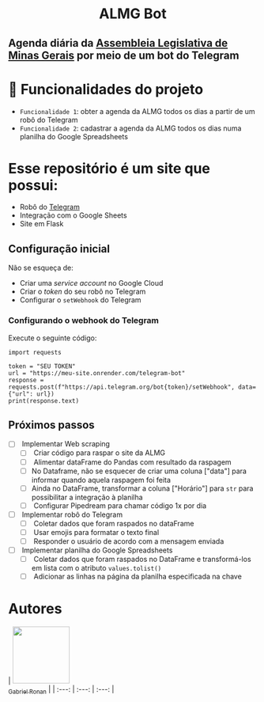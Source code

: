 <h1 align="center"> ALMG Bot </h1>

Agenda diária da [Assembleia Legislativa de Minas Gerais](https://www.almg.gov.br/comunicacao/agenda/) por meio de um bot do Telegram
-------------------------------------------------------------------------------------------------------------------------------------
# :hammer: Funcionalidades do projeto

- `Funcionalidade 1`: obter a agenda da ALMG todos os dias a partir de um robô do Telegram
- `Funcionalidade 2`: cadastrar a agenda da ALMG todos os dias numa planilha do Google Spreadsheets

# Esse repositório é um site que possui:

-   Robô do [Telegram](https://telegram.org/)
-   Integração com o Google Sheets
-   Site em Flask

[](https://github.com/turicas/site-teste/blob/main/README.md#configura%C3%A7%C3%A3o-inicial)Configuração inicial
----------------------------------------------------------------------------------------------------------------

Não se esqueça de:

-   Criar uma *service account* no Google Cloud
-   Criar o *token* do seu robô no Telegram
-   Configurar o `setWebhook` do Telegram

### [](https://github.com/turicas/site-teste/blob/main/README.md#configurando-o-webhook-do-telegram)Configurando o webhook do Telegram

Execute o seguinte código:

```
import requests

token = "SEU TOKEN"
url = "https://meu-site.onrender.com/telegram-bot"
response = requests.post(f"https://api.telegram.org/bot{token}/setWebhook", data={"url": url})
print(response.text)

```

[](https://github.com/turicas/site-teste/blob/main/README.md#pr%C3%B3ximos-passos)Próximos passos
-------------------------------------------------------------------------------------------------

-   [ ]  Implementar Web scraping
    -   [ ]  Criar código para raspar o site da ALMG
    -   [ ]  Alimentar dataFrame do Pandas com resultado da raspagem
    -   [ ]  No Dataframe, não se esquecer de criar uma coluna ["data"] para informar quando aquela raspagem foi feita
    -   [ ] Ainda no DataFrame, transformar a coluna ["Horário"] para `str` para possibilitar a integração à planilha
    -   [ ]  Configurar Pipedream para chamar código 1x por dia
-   [ ]  Implementar robô do Telegram
    -   [ ]  Coletar dados que foram raspados no dataFrame
    -   [ ]  Usar emojis para formatar o texto final
    -   [ ]  Responder o usuário de acordo com a mensagem enviada
-   [ ]  Implementar planilha do Google Spreadsheets
    -   [ ]  Coletar dados que foram raspados no DataFrame e transformá-los em lista com o atributo `values.tolist()`
    -   [ ]  Adicionar as linhas na página da planilha especificada na chave

# Autores

| [<img src="https://avatars.githubusercontent.com/u/114266038?s=96&v=4" width=115><br><sub>Gabriel Ronan</sub>](https://github.com/gabrielronan11) |
| :---: | :---: | :---: |
